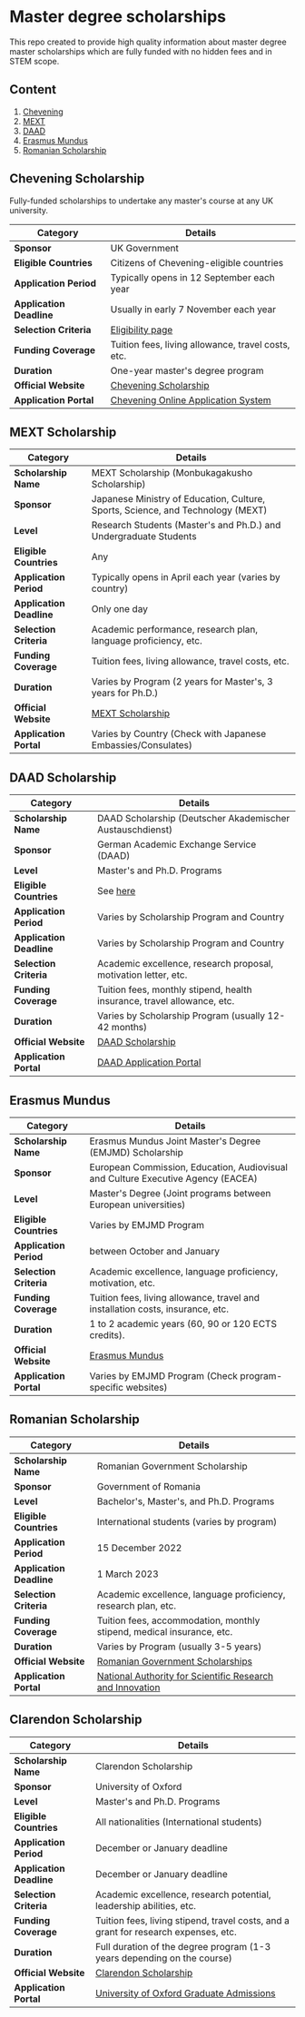 # Master degree scholarships

This repo created to provide high quality information about master degree master scholarships which are fully funded with no hidden fees and in STEM scope.

## Content
1. [Chevening](https://github.com/mahmoudxyz/master-degree-scholarships#chevening-scholarship)
2. [MEXT](https://github.com/mahmoudxyz/master-degree-scholarships#mext-scholarship)
3. [DAAD](https://github.com/mahmoudxyz/master-degree-scholarships#daad-scholarship)
4. [Erasmus Mundus](https://github.com/mahmoudxyz/master-degree-scholarships#erasmus-mundus-scholarship)
5. [Romanian Scholarship](https://github.com/mahmoudxyz/master-degree-scholarships#Romanian-scholarship)



## Chevening Scholarship

Fully-funded scholarships to undertake any master's course at any UK university. 

| **Category**             | **Details**                                   |
|--------------------------|-----------------------------------------------|
| **Sponsor**              | UK Government                                 |
| **Eligible Countries**   | Citizens of Chevening-eligible countries      |
| **Application Period**   | Typically opens in 12 September each year           |
| **Application Deadline** | Usually in early 7 November each year           |
| **Selection Criteria**   | [Eligibility page](https://www.chevening.org/scholarships/who-can-apply/eligibility/)|
| **Funding Coverage**     | Tuition fees, living allowance, travel costs, etc.|
| **Duration**             | One-year master's degree program               |
| **Official Website**     | [Chevening Scholarship](https://www.chevening.org/) |
| **Application Portal**   | [Chevening Online Application System](https://www.chevening.org/scholarships/apply) |

## MEXT Scholarship

| **Category**             | **Details**                                   |
|--------------------------|-----------------------------------------------|
| **Scholarship Name**     | MEXT Scholarship (Monbukagakusho Scholarship) |
| **Sponsor**              | Japanese Ministry of Education, Culture, Sports, Science, and Technology (MEXT) |
| **Level**                | Research Students (Master's and Ph.D.) and Undergraduate Students |
| **Eligible Countries**   | Any     |
| **Application Period**   | Typically opens in April each year (varies by country) |
| **Application Deadline** | Only one day                 |
| **Selection Criteria**   | Academic performance, research plan, language proficiency, etc.|
| **Funding Coverage**     | Tuition fees, living allowance, travel costs, etc.|
| **Duration**             | Varies by Program (2 years for Master's, 3 years for Ph.D.) |
| **Official Website**     | [MEXT Scholarship](https://www.mext.go.jp/en/) |
| **Application Portal**   | Varies by Country (Check with Japanese Embassies/Consulates) |

## DAAD Scholarship

| **Category**             | **Details**                                   |
|--------------------------|-----------------------------------------------|
| **Scholarship Name**     | DAAD Scholarship (Deutscher Akademischer Austauschdienst) |
| **Sponsor**              | German Academic Exchange Service (DAAD)       |
| **Level**                | Master's and Ph.D. Programs                    |
| **Eligible Countries**   | See [here](https://static.daad.de/media/daad_de/pdfs_nicht_barrierefrei/in-deutschland-studieren-forschen-lehren/dac_laenderliste_epos.pdf) |
| **Application Period**   | Varies by Scholarship Program and Country     |
| **Application Deadline** | Varies by Scholarship Program and Country     |
| **Selection Criteria**   | Academic excellence, research proposal, motivation letter, etc. |
| **Funding Coverage**     | Tuition fees, monthly stipend, health insurance, travel allowance, etc.|
| **Duration**             | Varies by Scholarship Program (usually 12-42 months) |
| **Official Website**     | [DAAD Scholarship](https://www.daad.de/en/) |
| **Application Portal**   | [DAAD Application Portal](https://www.daad.de/en/) |

## Erasmus Mundus

| **Category**             | **Details**                                   |
|--------------------------|-----------------------------------------------|
| **Scholarship Name**     | Erasmus Mundus Joint Master's Degree (EMJMD) Scholarship |
| **Sponsor**              | European Commission, Education, Audiovisual and Culture Executive Agency (EACEA) |
| **Level**                | Master's Degree (Joint programs between European universities) |
| **Eligible Countries**   | Varies by EMJMD Program                       |
| **Application Period**   | between October and January          |
| **Selection Criteria**   | Academic excellence, language proficiency, motivation, etc. |
| **Funding Coverage**     | Tuition fees, living allowance, travel and installation costs, insurance, etc.|
| **Duration**             | 1 to 2 academic years (60, 90 or 120 ECTS credits).    |
| **Official Website**     | [Erasmus Mundus](https://eacea.ec.europa.eu/erasmus-plus/emjmd_en) |
| **Application Portal**   | Varies by EMJMD Program (Check program-specific websites) |

## Romanian Scholarship

| **Category**             | **Details**                                   |
|--------------------------|-----------------------------------------------|
| **Scholarship Name**     | Romanian Government Scholarship               |
| **Sponsor**              | Government of Romania                         |
| **Level**                | Bachelor's, Master's, and Ph.D. Programs      |
| **Eligible Countries**   | International students (varies by program)   |
| **Application Period**   | 15 December 2022         |
| **Application Deadline** | 1 March 2023             |
| **Selection Criteria**   | Academic excellence, language proficiency, research plan, etc. |
| **Funding Coverage**     | Tuition fees, accommodation, monthly stipend, medical insurance, etc.|
| **Duration**             | Varies by Program (usually 3-5 years)        |
| **Official Website**     | [Romanian Government Scholarships](https://www.mae.ro/en/node/10251) |
| **Application Portal**   | [National Authority for Scientific Research and Innovation](https://www.ancs.ro/en/) |

## Clarendon Scholarship

| **Category**             | **Details**                                   |
|--------------------------|-----------------------------------------------|
| **Scholarship Name**     | Clarendon Scholarship                         |
| **Sponsor**              | University of Oxford                         |
| **Level**                | Master's and Ph.D. Programs                   |
| **Eligible Countries**   | All nationalities (International students)   |
| **Application Period**   | December or January deadline       |
| **Application Deadline** | December or January deadline                  |
| **Selection Criteria**   | Academic excellence, research potential, leadership abilities, etc.|
| **Funding Coverage**     | Tuition fees, living stipend, travel costs, and a grant for research expenses, etc.|
| **Duration**             | Full duration of the degree program (1-3 years depending on the course) |
| **Official Website**     | [Clarendon Scholarship](https://www.clarendon.ox.ac.uk/) |
| **Application Portal**   | [University of Oxford Graduate Admissions](https://www.ox.ac.uk/admissions/graduate) |
